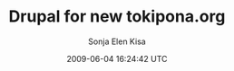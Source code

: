 ---
title: 'Drupal for new tokipona.org'
posts: 1
hash: 'iOdihKCE'
author: 'Sonja Elen Kisa'
date: 2009-06-04 16:24:42 UTC
sources:
  - https://tokipona.yahoogroups.narkive.com/iOdihKCE
---